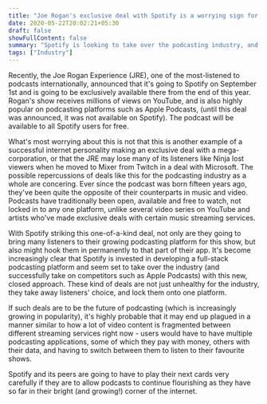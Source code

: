 ```yaml
---
title: "Joe Rogan's exclusive deal with Spotify is a worrying sign for the future of podcasting"
date: 2020-05-22T20:02:21+05:30
draft: false
showFullContent: false
summary: "Spotify is looking to take over the podcasting industry, and may end up transforming it for the worse"
tags: ["Industry"]
---
```


Recently, the Joe Rogan Experience (JRE), one of the most-listened to podcasts internationally, announced that it's going to Spotify on September 1st and is going to be exclusively available there from the end of this year. Rogan's show receives millions of views on YouTube, and is also highly popular on podcasting platforms such as Apple Podcasts, (until this deal was announced, it was not available on Spotify). The podcast will be available to all Spotify users for free.

What's most worrying about this is not that this is another example of a successful internet personality making an exclusive deal with a mega-corporation, or that the JRE may lose many of its listeners like Ninja lost viewers when he moved to Mixer from Twitch in a deal with Microsoft. The possible repercussions of deals like this for the podcasting industry as a whole are concering. Ever since the podcast was born fifteen years ago, they've been quite the opposite of their counterparts in music and video. Podcasts have traditionally been open, available and free to watch, not locked in to any one platform, unlike several video series on YouTube and artists who've made exclusive deals with certain music streaming services.

With Spotify striking this one-of-a-kind deal, not only are they going to bring many listeners to their growing podcasting platform for this show, but also might hook them in permanently to that part of their app. It's become increasingly clear that Spotify is invested in developing a full-stack podcasting platform and seem set to take over the industry (and successfully take on competitors such as Apple Podcasts) with this new, closed approach. These kind of deals are not just unhealthy for the industry, they take away listeners' choice, and lock them onto one platform.

If such deals are to be the future of podcasting (which is increasingly growing in popularity), it's highly probable that it may end up plagued in a manner similar to how a lot of video content is fragmented between different streaming services right now - users would have to have multiple podcasting applications, some of which they pay with money, others with their data, and having to switch between them to listen to their favourite shows.

Spotify and its peers are going to have to play their next cards very carefully if they are to allow podcasts to continue flourishing as they have so far in their bright (and growing!) corner of the internet.
